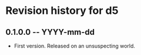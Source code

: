 # Revision history for d5

## 0.1.0.0 -- YYYY-mm-dd

* First version. Released on an unsuspecting world.
